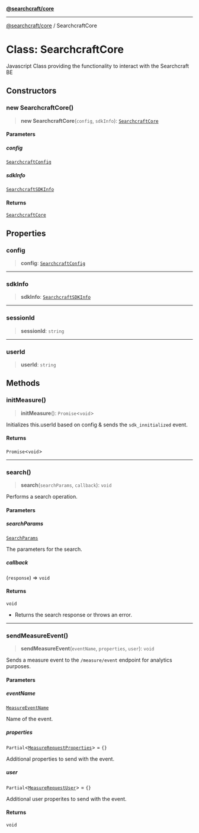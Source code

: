 [**@searchcraft/core**](/reference/sdk/core/README.md)

***

[@searchcraft/core](/reference/sdk/core/globals.md) / SearchcraftCore

# Class: SearchcraftCore

Javascript Class providing the functionality to interact with the Searchcraft BE

## Constructors

### new SearchcraftCore()

> **new SearchcraftCore**(`config`, `sdkInfo`): [`SearchcraftCore`](/reference/sdk/core/classes/SearchcraftCore.md)

#### Parameters

##### config

[`SearchcraftConfig`](/reference/sdk/core/interfaces/SearchcraftConfig.md)

##### sdkInfo

[`SearchcraftSDKInfo`](/reference/sdk/core/interfaces/SearchcraftSDKInfo.md)

#### Returns

[`SearchcraftCore`](/reference/sdk/core/classes/SearchcraftCore.md)

## Properties

### config

> **config**: [`SearchcraftConfig`](/reference/sdk/core/interfaces/SearchcraftConfig.md)

***

### sdkInfo

> **sdkInfo**: [`SearchcraftSDKInfo`](/reference/sdk/core/interfaces/SearchcraftSDKInfo.md)

***

### sessionId

> **sessionId**: `string`

***

### userId

> **userId**: `string`

## Methods

### initMeasure()

> **initMeasure**(): `Promise`\<`void`\>

Initializes this.userId based on config & sends the `sdk_innitialized` event.

#### Returns

`Promise`\<`void`\>

***

### search()

> **search**(`searchParams`, `callback`): `void`

Performs a search operation.

#### Parameters

##### searchParams

[`SearchParams`](/reference/sdk/core/type-aliases/SearchParams.md)

The parameters for the search.

##### callback

(`response`) => `void`

#### Returns

`void`

- Returns the search response or throws an error.

***

### sendMeasureEvent()

> **sendMeasureEvent**(`eventName`, `properties`, `user`): `void`

Sends a measure event to the `/measure/event` endpoint for analytics purposes.

#### Parameters

##### eventName

[`MeasureEventName`](/reference/sdk/core/type-aliases/MeasureEventName.md)

Name of the event.

##### properties

`Partial`\<[`MeasureRequestProperties`](/reference/sdk/core/interfaces/MeasureRequestProperties.md)\> = `{}`

Additional properties to send with the event.

##### user

`Partial`\<[`MeasureRequestUser`](/reference/sdk/core/interfaces/MeasureRequestUser.md)\> = `{}`

Additional user properites to send with the event.

#### Returns

`void`
